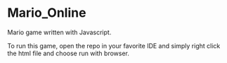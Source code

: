 # Mario_Online
Mario game written with Javascript.

To run this game, open the repo in your favorite IDE and simply right click the html file and choose run with browser.
